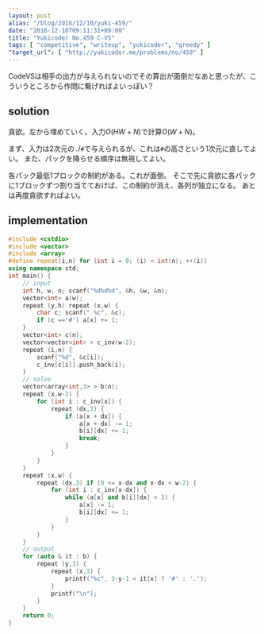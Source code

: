 ```yaml
---
layout: post
alias: "/blog/2016/12/10/yuki-459/"
date: "2016-12-10T09:11:31+09:00"
title: "Yukicoder No.459 C-VS"
tags: [ "competitive", "writeup", "yukicoder", "greedy" ]
"target_url": [ "http://yukicoder.me/problems/no/459" ]
---
```


CodeVSは相手の出力が与えられないのでその算出が面倒だなあと思ったが、こういうところから作問に繋げればよいっぽい？

## solution

貪欲。左から埋めていく。入力$O(HW + N)$で計算$O(W + N)$。

まず、入力は$2$次元の`.`/`#`で与えられるが、これは`#`の高さという$1$次元に直してよい。
また、パックを降らせる順序は無視してよい。

各パック最低$1$ブロックの制約がある。これが面倒。
そこで先に貪欲に各パックに$1$ブロックずつ割り当てておけば、この制約が消え、各列が独立になる。
あとは再度貪欲すればよい。

## implementation

``` c++
#include <cstdio>
#include <vector>
#include <array>
#define repeat(i,n) for (int i = 0; (i) < int(n); ++(i))
using namespace std;
int main() {
    // input
    int h, w, n; scanf("%d%d%d", &h, &w, &n);
    vector<int> a(w);
    repeat (y,h) repeat (x,w) {
        char c; scanf(" %c", &c);
        if (c =='#') a[x] += 1;
    }
    vector<int> c(n);
    vector<vector<int> > c_inv(w-2);
    repeat (i,n) {
        scanf("%d", &c[i]);
        c_inv[c[i]].push_back(i);
    }
    // solve
    vector<array<int,3> > b(n);
    repeat (x,w-2) {
        for (int i : c_inv[x]) {
            repeat (dx,3) {
                if (a[x + dx]) {
                    a[x + dx] -= 1;
                    b[i][dx] += 1;
                    break;
                }
            }
        }
    }
    repeat (x,w) {
        repeat (dx,3) if (0 <= x-dx and x-dx < w-2) {
            for (int i : c_inv[x-dx]) {
                while (a[x] and b[i][dx] < 3) {
                    a[x] -= 1;
                    b[i][dx] += 1;
                }
            }
        }
    }
    // output
    for (auto & it : b) {
        repeat (y,3) {
            repeat (x,3) {
                printf("%c", 3-y-1 < it[x] ? '#' : '.');
            }
            printf("\n");
        }
    }
    return 0;
}
```
